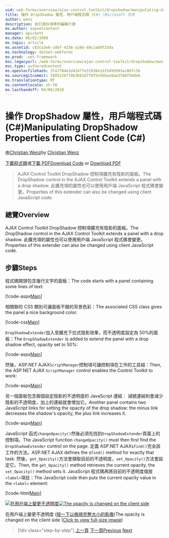 ```yaml
---
uid: web-forms/overview/ajax-control-toolkit/dropshadow/manipulating-dropshadow-properties-from-client-code-cs
title: 操作 DropShadow 屬性，用戶端程式碼 (C#) |Microsoft 文件
author: wenz
description: 自訂資料清單的編輯介面
ms.author: aspnetcontent
manager: wpickett
ms.date: 06/02/2008
ms.topic: article
ms.assetid: c83ca3e6-c0bf-4158-a166-40c1ab0f33da
ms.technology: dotnet-webforms
ms.prod: .net-framework
msc.legacyurl: /web-forms/overview/ajax-control-toolkit/dropshadow/manipulating-dropshadow-properties-from-client-code-cs
msc.type: authoredcontent
ms.openlocfilehash: 37a7784e1d42477e31938e1d15495993ac86fc56
ms.sourcegitcommit: f8852267f463b62d7f975e56bea9aa3f68fbbdeb
ms.translationtype: MT
ms.contentlocale: zh-TW
ms.lasthandoff: 04/06/2018
---
```

<a name="manipulating-dropshadow-properties-from-client-code-c"></a><span data-ttu-id="2abf6-103">操作 DropShadow 屬性，用戶端程式碼 (C#)</span><span class="sxs-lookup"><span data-stu-id="2abf6-103">Manipulating DropShadow Properties from Client Code (C#)</span></span>
====================
<span data-ttu-id="2abf6-104">由[Christian Wenz](https://github.com/wenz)</span><span class="sxs-lookup"><span data-stu-id="2abf6-104">by [Christian Wenz](https://github.com/wenz)</span></span>

<span data-ttu-id="2abf6-105">[下載程式碼](http://download.microsoft.com/download/5/1/6/51652a81-500b-4f6b-88d3-617103e7941e/DropShadow2.cs.zip)或[下載 PDF](http://download.microsoft.com/download/b/6/a/b6ae89ee-df69-4c87-9bfb-ad1eb2b23373/dropshadow2CS.pdf)</span><span class="sxs-lookup"><span data-stu-id="2abf6-105">[Download Code](http://download.microsoft.com/download/5/1/6/51652a81-500b-4f6b-88d3-617103e7941e/DropShadow2.cs.zip) or [Download PDF](http://download.microsoft.com/download/b/6/a/b6ae89ee-df69-4c87-9bfb-ad1eb2b23373/dropshadow2CS.pdf)</span></span>

> <span data-ttu-id="2abf6-106">AJAX Control Toolkit DropShadow 控制項擴充有陰影的面板。</span><span class="sxs-lookup"><span data-stu-id="2abf6-106">The DropShadow control in the AJAX Control Toolkit extends a panel with a drop shadow.</span></span> <span data-ttu-id="2abf6-107">此擴充項的屬性也可以使用用戶端 JavaScript 程式碼會變更。</span><span class="sxs-lookup"><span data-stu-id="2abf6-107">Properties of this extender can also be changed using client JavaScript code.</span></span>


## <a name="overview"></a><span data-ttu-id="2abf6-108">總覽</span><span class="sxs-lookup"><span data-stu-id="2abf6-108">Overview</span></span>

<span data-ttu-id="2abf6-109">AJAX Control Toolkit DropShadow 控制項擴充有陰影的面板。</span><span class="sxs-lookup"><span data-stu-id="2abf6-109">The DropShadow control in the AJAX Control Toolkit extends a panel with a drop shadow.</span></span> <span data-ttu-id="2abf6-110">此擴充項的屬性也可以使用用戶端 JavaScript 程式碼會變更。</span><span class="sxs-lookup"><span data-stu-id="2abf6-110">Properties of this extender can also be changed using client JavaScript code.</span></span>

## <a name="steps"></a><span data-ttu-id="2abf6-111">步驟</span><span class="sxs-lookup"><span data-stu-id="2abf6-111">Steps</span></span>

<span data-ttu-id="2abf6-112">程式碼開頭包含幾行文字的面板：</span><span class="sxs-lookup"><span data-stu-id="2abf6-112">The code starts with a panel containing some lines of text:</span></span>

[!code-aspx[Main](manipulating-dropshadow-properties-from-client-code-cs/samples/sample1.aspx)]

<span data-ttu-id="2abf6-113">相關聯的 CSS 類別可讓面板不錯的背景色彩：</span><span class="sxs-lookup"><span data-stu-id="2abf6-113">The associated CSS class gives the panel a nice background color:</span></span>

[!code-css[Main](manipulating-dropshadow-properties-from-client-code-cs/samples/sample2.css)]

<span data-ttu-id="2abf6-114">`DropShadowExtender`加入至擴充下拉式陰影效果，而不透明度設定為 50%的面板：</span><span class="sxs-lookup"><span data-stu-id="2abf6-114">The `DropShadowExtender` is added to extend the panel with a drop shadow effect, opacity set to 50%:</span></span>

[!code-aspx[Main](manipulating-dropshadow-properties-from-client-code-cs/samples/sample3.aspx)]

<span data-ttu-id="2abf6-115">然後，ASP.NET AJAX`ScriptManager`控制項可讓控制項在工作的工具組：</span><span class="sxs-lookup"><span data-stu-id="2abf6-115">Then, the ASP.NET AJAX `ScriptManager` control enables the Control Toolkit to work:</span></span>

[!code-aspx[Main](manipulating-dropshadow-properties-from-client-code-cs/samples/sample4.aspx)]

<span data-ttu-id="2abf6-116">另一個面板包含兩個設定陰影的不透明度的 JavaScript 連結： 減號連結則會減少陰影的不透明度，加上的連結就會增加它。</span><span class="sxs-lookup"><span data-stu-id="2abf6-116">Another panel contains two JavaScript links for setting the opacity of the drop shadow: the minus link decreases the shadow's opacity, the plus link increases it.</span></span>

[!code-aspx[Main](manipulating-dropshadow-properties-from-client-code-cs/samples/sample5.aspx)]

<span data-ttu-id="2abf6-117">JavaScript 函式`changeOpacity()`然後必須先找到`DropShadowExtender`頁面上的控制項。</span><span class="sxs-lookup"><span data-stu-id="2abf6-117">The JavaScript function `changeOpacity()` must then first find the `DropShadowExtender` control on the page.</span></span> <span data-ttu-id="2abf6-118">定義 ASP.NET AJAX`$find()`完全該工作的方法。</span><span class="sxs-lookup"><span data-stu-id="2abf6-118">ASP.NET AJAX defines the `$find()` method for exactly that task.</span></span> <span data-ttu-id="2abf6-119">然後，`get_Opacity()`方法會擷取目前的不透明度，`set_Opacity()`方法會設定它。</span><span class="sxs-lookup"><span data-stu-id="2abf6-119">Then, the `get_Opacity()` method retrieves the current opacity, the `set_Opacity()` method sets it.</span></span> <span data-ttu-id="2abf6-120">JavaScript 程式碼再將目前的不透明度值放`<label>`項目：</span><span class="sxs-lookup"><span data-stu-id="2abf6-120">The JavaScript code then puts the current opacity value in the `<label>` element:</span></span>

[!code-html[Main](manipulating-dropshadow-properties-from-client-code-cs/samples/sample6.html)]


<span data-ttu-id="2abf6-121">[![在用戶端上變更不透明度](manipulating-dropshadow-properties-from-client-code-cs/_static/image2.png)](manipulating-dropshadow-properties-from-client-code-cs/_static/image1.png)</span><span class="sxs-lookup"><span data-stu-id="2abf6-121">[![The opacity is changed on the client side](manipulating-dropshadow-properties-from-client-code-cs/_static/image2.png)](manipulating-dropshadow-properties-from-client-code-cs/_static/image1.png)</span></span>

<span data-ttu-id="2abf6-122">在用戶端上變更不透明度 ([按一下以檢視完整大小的影像](manipulating-dropshadow-properties-from-client-code-cs/_static/image3.png))</span><span class="sxs-lookup"><span data-stu-id="2abf6-122">The opacity is changed on the client side ([Click to view full-size image](manipulating-dropshadow-properties-from-client-code-cs/_static/image3.png))</span></span>

> [!div class="step-by-step"]
> <span data-ttu-id="2abf6-123">[上一頁](adjusting-the-z-index-of-a-dropshadow-cs.md)
> [下一頁](adjusting-the-z-index-of-a-dropshadow-vb.md)</span><span class="sxs-lookup"><span data-stu-id="2abf6-123">[Previous](adjusting-the-z-index-of-a-dropshadow-cs.md)
[Next](adjusting-the-z-index-of-a-dropshadow-vb.md)</span></span>
